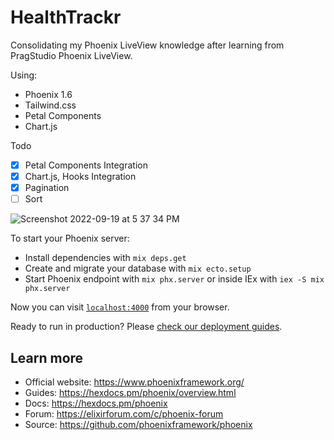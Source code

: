 # HealthTrackr

Consolidating my Phoenix LiveView knowledge after learning from PragStudio Phoenix LiveView.

Using:

* Phoenix 1.6
* Tailwind.css
* Petal Components
* Chart.js

Todo
- [X] Petal Components Integration
- [X] Chart.js, Hooks Integration
- [X] Pagination
- [ ] Sort

![Screenshot 2022-09-19 at 5 37 34 PM](https://user-images.githubusercontent.com/4056/190990506-bbf8cbab-58a5-4cb9-a569-63dac311a417.png)


To start your Phoenix server:

  * Install dependencies with `mix deps.get`
  * Create and migrate your database with `mix ecto.setup`
  * Start Phoenix endpoint with `mix phx.server` or inside IEx with `iex -S mix phx.server`

Now you can visit [`localhost:4000`](http://localhost:4000) from your browser.

Ready to run in production? Please [check our deployment guides](https://hexdocs.pm/phoenix/deployment.html).

## Learn more

  * Official website: https://www.phoenixframework.org/
  * Guides: https://hexdocs.pm/phoenix/overview.html
  * Docs: https://hexdocs.pm/phoenix
  * Forum: https://elixirforum.com/c/phoenix-forum
  * Source: https://github.com/phoenixframework/phoenix
